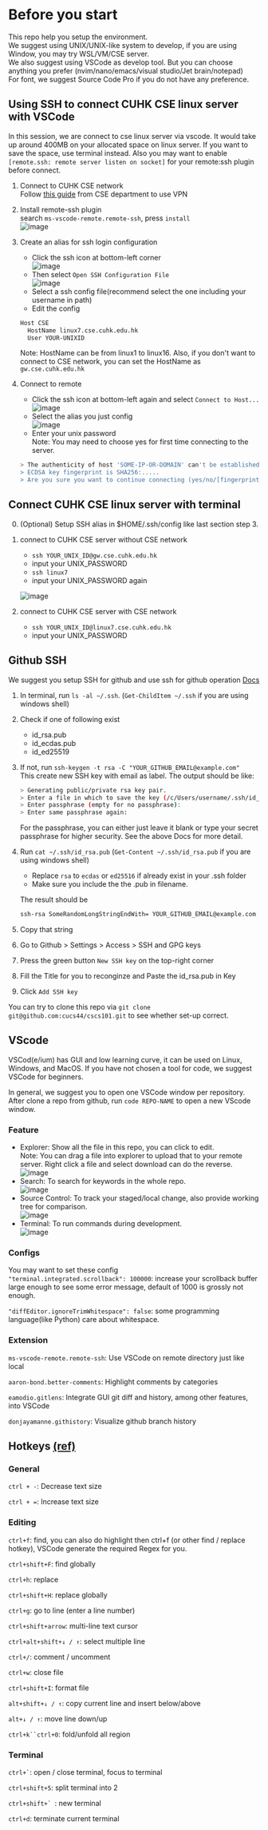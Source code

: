 # Before you start

This repo help you setup the environment.  
We suggest using UNIX/UNIX-like system to develop, if you are using Window, you may try WSL/VM/CSE server.  
We also suggest using VSCode as develop tool. But you can choose anything you prefer (nvim/nano/emacs/visual studio/Jet brain/notepad)  
For font, we suggest Source Code Pro if you do not have any preference.

## Using SSH to connect CUHK CSE linux server with VSCode

In this session, we are connect to cse linux server via vscode. It would take up around 400MB on your allocated space on linux server. If you want to save the space, use terminal instead. Also you may want to enable   `[remote.ssh: remote server listen on socket]` for your remote:ssh plugin before connect.

1. Connect to CUHK CSE network  
  Follow [this guide](https://www.cse.cuhk.edu.hk/misc/cse-account-password-vpn/) from CSE department to use VPN
2. Install remote-ssh plugin  
  search `ms-vscode-remote.remote-ssh`, press `install`  
  ![image](./image/remotessh.jpg)  
3. Create an alias for ssh login configuration  
   - Click the ssh icon at bottom-left corner  
   ![image](image/sshicon.jpg)  
   - Then select `Open SSH Configuration File`  
   ![image](image/sshmenu.jpg)  
   - Select a ssh config file(recommend select the one including your username in path)
   - Edit the config  

    ```bash
    Host CSE
      HostName linux7.cse.cuhk.edu.hk
      User YOUR-UNIXID
    ```

    Note: HostName can be from linux1 to linux16. Also, if you don't want to connect to CSE network, you can set the HostName as `gw.cse.cuhk.edu.hk`
4. Connect to remote  
   - Click the ssh icon at bottom-left again and select `Connect to Host...`  
   ![image](./image/sshselect.jpg)  
   - Select the alias you just config  
   ![image](./image/sshconnect.jpg)  
   - Enter your unix password  
    Note: You may need to choose yes for first time connecting to the server.

    ```bash
    > The authenticity of host 'SOME-IP-OR-DOMAIN' can't be established.
    > ECDSA key fingerprint is SHA256:.....
    > Are you sure you want to continue connecting (yes/no/[fingerprint])? 
    ```

## Connect CUHK CSE linux server with terminal

0. (Optional) Setup SSH alias in $HOME/.ssh/config like last section step 3.
1. connect to CUHK CSE server without CSE network  
   - `ssh YOUR_UNIX_ID@gw.cse.cuhk.edu.hk`
   - input your UNIX_PASSWORD
   - `ssh linux7`
   - input your UNIX_PASSWORD again

   ![image](./image/sshterminal.png)  
2. connect to CUHK CSE server with CSE network
   - `ssh YOUR_UNIX_ID@linux7.cse.cuhk.edu.hk`
   - input your UNIX_PASSWORD

## Github SSH

We suggest you setup SSH for github and use ssh for github operation  [Docs](https://docs.github.com/en/authentication/connecting-to-github-with-ssh)  

   1. In terminal, run `ls -al ~/.ssh`. (`Get-ChildItem ~/.ssh` if you are using windows shell)
   2. Check if one of following exist
      - id_rsa.pub
      - id_ecdas.pub
      - id_ed25519
   3. If not, run `ssh-keygen -t rsa -C "YOUR_GITHUB_EMAIL@example.com"`  
      This create new SSH key with email as label. The output should be like:  

      ```bash
      > Generating public/private rsa key pair.  
      > Enter a file in which to save the key (/c/Users/username/.ssh/id_rsa): [Press enter] 
      > Enter passphrase (empty for no passphrase):  
      > Enter same passphrase again:  
      ```

      For the passphrase, you can either just leave it blank or type your secret passphrase for higher security. See the above Docs for more detail.
   4. Run `cat ~/.ssh/id_rsa.pub` (`Get-Content ~/.ssh/id_rsa.pub` if you are using windows shell)  
      - Replace `rsa` to `ecdas` or `ed25516` if already exist in your .ssh folder
      - Make sure you include the the .pub in filename.  

      The result should be

      ```bash
      ssh-rsa SomeRandomLongStringEndWith= YOUR_GITHUB_EMAIL@example.com
      ```

   5. Copy that string
   6. Go to Github > Settings > Access > SSH and GPG keys
   7. Press the green button `New SSH key` on the top-right corner
   8. Fill the Title for you to reconginze and Paste the id_rsa.pub in Key
   9. Click `Add SSH key`  
  
You can try to clone this repo via `git clone git@github.com:cucs44/cscs101.git` to see whether set-up correct.  
  
## VScode

VSCod(e/ium) has GUI and low learning curve, it can be used on Linux, Windows, and MacOS. If you have not chosen a tool for code, we suggest VSCode for beginners.  

In general, we suggest you to open one VSCode window per repository. After clone a repo from github, run `code REPO-NAME` to open a new VScode window.

### Feature

- Explorer: Show all the file in this repo, you can click to edit.  
Note: You can drag a file into explorer to upload that to your remote server. Right click a file and select download can do the reverse.  
![image](./image/explorer.jpg)  
- Search: To search for keywords in the whole repo.  
![image](./image/search.jpg)  
- Source Control: To track your staged/local change, also provide working tree for comparison.  
![image](./image/sourcecontrol.jpg)  
- Terminal: To run commands during development.  
![image](./image/terminal.jpg)  

### Configs

You may want to set these config  
`"terminal.integrated.scrollback": 100000`: increase your scrollback buffer large enough to see some error message, default of 1000 is grossly not enough.  

`"diffEditor.ignoreTrimWhitespace": false`: some programming language(like Python) care about whitespace.

### Extension

`ms-vscode-remote.remote-ssh`: Use VSCode on remote directory just like local  

`aaron-bond.better-comments`: Highlight comments by categories  

`eamodio.gitlens`: Integrate GUI git diff and history, among other features, into VSCode  

`donjayamanne.githistory`: Visualize github branch history  

## Hotkeys [(ref)](https://code.visualstudio.com/shortcuts/keyboard-shortcuts-linux.pdf)

### General

`ctrl + -`: Decrease text size

`ctrl + =`: Increase text size

### Editing

`ctrl+f`: find, you can also do highlight then ctrl+f (or other find / replace hotkey), VSCode generate the required Regex for you.

`ctrl+shift+F`: find globally

`ctrl+h`: replace

`ctrl+shift+H`: replace globally

`ctrl+g`: go to line (enter a line number)

`ctrl+shift+arrow`: multi-line text cursor

`ctrl+alt+shift+↓ / ↑`: select multiple line

`ctrl+/`: comment / uncomment

`ctrl+w`: close file

`ctrl+shift+I`: format file

`alt+shift+↓ / ↑`: copy current line and insert below/above

`alt+↓ / ↑`: move line down/up

`ctrl+k``ctrl+0`: fold/unfold all region

### Terminal

`` ctrl+` ``: open / close terminal, focus to terminal

`ctrl+shift+5`: split terminal into 2

``ctrl+shift+` ``: new terminal

`ctrl+d`: terminate current terminal
